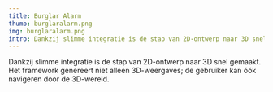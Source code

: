 ```yaml
---
title: Burglar Alarm
thumb: burglaralarm.png
img: burglaralarm.png
intro: Dankzij slimme integratie is de stap van 2D-ontwerp naar 3D snel gemaakt. Het framework genereert niet alleen 3D-weergaves; de gebruiker kan óók navigeren door de 3D-wereld.
---
```


Dankzij slimme integratie is de stap van 2D-ontwerp naar 3D snel gemaakt. Het framework genereert niet alleen 3D-weergaves; de gebruiker kan óók navigeren door de 3D-wereld.